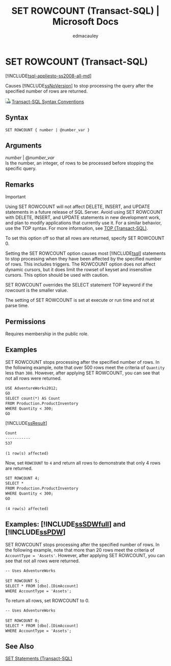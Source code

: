 ﻿---
title: "SET ROWCOUNT (Transact-SQL) | Microsoft Docs"
ms.custom: ""
ms.date: "03/16/2017"
ms.prod: "sql-non-specified"
ms.prod_service: "database-engine, sql-database, sql-data-warehouse, pdw"
ms.service: ""
ms.component: "t-sql|statements"
ms.reviewer: ""
ms.suite: "sql"
ms.technology: 
  - "database-engine"
ms.tgt_pltfrm: ""
ms.topic: "language-reference"
f1_keywords: 
  - "SET_ROWCOUNT_TSQL"
  - "ROWCOUNT_TSQL"
  - "SET ROWCOUNT"
  - "ROWCOUNT"
dev_langs: 
  - "TSQL"
helpviewer_keywords: 
  - "row return limitations [SQL Server]"
  - "SET ROWCOUNT statement"
  - "number of rows affected by statement"
  - "ROWCOUNT option"
  - "counting rows"
  - "stopping queries"
  - "limiting rows returned"
  - "queries [SQL Server], stopping"
ms.assetid: c6966fb7-6421-47ef-98f3-82351f2f6bdc
caps.latest.revision: 43
author: "edmacauley"
ms.author: "edmaca"
manager: "craigg"
ms.workload: "Active"
monikerRange: ">= aps-pdw-2016 || = azuresqldb-current || = azure-sqldw-latest || >= sql-server-2016 || = sqlallproducts-allversions"
---
# SET ROWCOUNT (Transact-SQL)
[!INCLUDE[tsql-appliesto-ss2008-all-md](../../includes/tsql-appliesto-ss2008-all-md.md)]

  Causes [!INCLUDE[ssNoVersion](../../includes/ssnoversion-md.md)] to stop processing the query after the specified number of rows are returned.  
  
 ![Topic link icon](../../database-engine/configure-windows/media/topic-link.gif "Topic link icon") [Transact-SQL Syntax Conventions](../../t-sql/language-elements/transact-sql-syntax-conventions-transact-sql.md)  
  
## Syntax  
  
```  
SET ROWCOUNT { number | @number_var }   
```  
  
## Arguments  
 *number* | @*number_var*  
 Is the number, an integer, of rows to be processed before stopping the specific query.  
  
## Remarks  
  
> [!IMPORTANT]  
>  Using SET ROWCOUNT will not affect DELETE, INSERT, and UPDATE statements in a future release of SQL Server. Avoid using SET ROWCOUNT with DELETE, INSERT, and UPDATE statements in new development work, and plan to modify applications that currently use it. For a similar behavior, use the TOP syntax. For more information, see [TOP &#40;Transact-SQL&#41;](../../t-sql/queries/top-transact-sql.md).  
  
 To set this option off so that all rows are returned, specify SET ROWCOUNT 0.  
  
 Setting the SET ROWCOUNT option causes most [!INCLUDE[tsql](../../includes/tsql-md.md)] statements to stop processing when they have been affected by the specified number of rows. This includes triggers. The ROWCOUNT option does not affect dynamic cursors, but it does limit the rowset of keyset and insensitive cursors. This option should be used with caution.  
  
 SET ROWCOUNT overrides the SELECT statement TOP keyword if the rowcount is the smaller value.  
  
 The setting of SET ROWCOUNT is set at execute or run time and not at parse time.  
  
## Permissions  
 Requires membership in the public role.  
  
## Examples  
 SET ROWCOUNT stops processing after the specified number of rows. In the following example, note that over 500 rows meet the criteria of `Quantity` less than `300`. However, after applying SET ROWCOUNT, you can see that not all rows were returned.  
  
```  
USE AdventureWorks2012;  
GO  
SELECT count(*) AS Count  
FROM Production.ProductInventory  
WHERE Quantity < 300;  
GO  
```  
  
 [!INCLUDE[ssResult](../../includes/ssresult-md.md)]  
  
 ```
 Count 
 ----------- 
 537 
 
 (1 row(s) affected)
 ```  
  
 Now, set `ROWCOUNT` to `4` and return all rows to demonstrate that only 4 rows are returned.  
  
```  
SET ROWCOUNT 4;  
SELECT *  
FROM Production.ProductInventory  
WHERE Quantity < 300;  
GO  
  
(4 row(s) affected)
```  
  
## Examples: [!INCLUDE[ssSDWfull](../../includes/sssdwfull-md.md)] and [!INCLUDE[ssPDW](../../includes/sspdw-md.md)]  
 SET ROWCOUNT stops processing after the specified number of rows. In the following example, note that more than 20 rows meet the criteria of `AccountType = 'Assets'`. However, after applying SET ROWCOUNT, you can see that not all rows were returned.  
  
```  
-- Uses AdventureWorks  
  
SET ROWCOUNT 5;  
SELECT * FROM [dbo].[DimAccount]  
WHERE AccountType = 'Assets';  
```  
  
 To return all rows, set ROWCOUNT to 0.  
  
```  
-- Uses AdventureWorks  
  
SET ROWCOUNT 0;  
SELECT * FROM [dbo].[DimAccount]  
WHERE AccountType = 'Assets';  
```  
  
## See Also  
 [SET Statements &#40;Transact-SQL&#41;](../../t-sql/statements/set-statements-transact-sql.md)  
  
  

